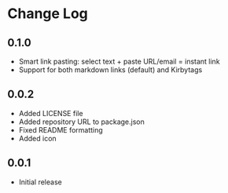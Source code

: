 # Change Log

## 0.1.0

- Smart link pasting: select text + paste URL/email = instant link
- Support for both markdown links (default) and Kirbytags

## 0.0.2

- Added LICENSE file
- Added repository URL to package.json
- Fixed README formatting
- Added icon

## 0.0.1

- Initial release
